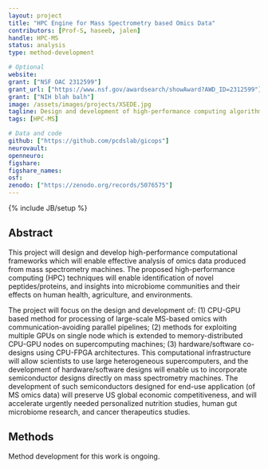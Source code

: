 ```yaml
---
layout: project
title: "HPC Engine for Mass Spectrometry based Omics Data"
contributors: [Prof-S, haseeb, jalen]
handle: HPC-MS
status: analysis
type: method-development

# Optional
website:
grant: ["NSF OAC 2312599"]
grant_url: ["https://www.nsf.gov/awardsearch/showAward?AWD_ID=2312599"]
grant: ["NIH blah balh"]
image: /assets/images/projects/XSEDE.jpg
tagline: Design and development of high-performance computing algorithms for large-scale MS omics data using hetregenous architectures
tags: [HPC-MS]

# Data and code
github: ["https://github.com/pcdslab/gicops"]
neurovault:
openneuro:
figshare:
figshare_names:
osf:
zenodo: ["https://zenodo.org/records/5076575"]
---
```

{% include JB/setup %}

## Abstract

This project will design and develop high-performance computational frameworks which will enable effective analysis of omics data produced from mass spectrometry machines. The proposed high-performance computing (HPC) techniques will enable identification of novel peptides/proteins, and insights into microbiome communities and their effects on human health, agriculture, and environments. 

 The project will focus on the design and development of: (1) CPU-GPU based method for processing of large-scale MS-based omics with communication-avoiding parallel pipelines; (2) methods for exploiting multiple GPUs on single node which is extended to memory-distributed CPU-GPU nodes on supercomputing machines; (3) hardware/software co-designs using CPU-FPGA architectures. This computational infrastructure will allow scientists to use large heterogeneous supercomputers, and the development of hardware/software designs will enable us to incorporate semiconductor designs directly on mass spectrometry machines. The development of such semiconductors designed for end-use application (of MS omics data) will preserve US global economic competitiveness, and will accelerate urgently needed personalized nutrition studies, human gut microbiome research, and cancer therapeutics studies.

## Methods
Method development for this work is ongoing.

